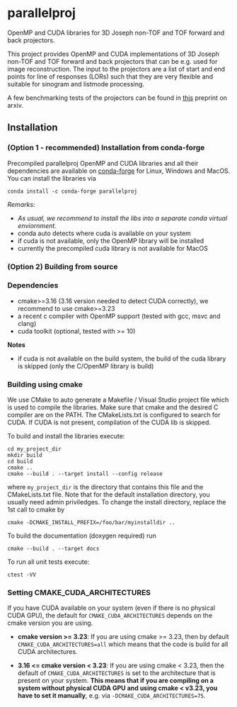 # parallelproj

OpenMP and CUDA libraries for 3D Joseph non-TOF and TOF forward and back projectors.

This project provides OpenMP and CUDA implementations of 3D Joseph non-TOF and TOF forward and back projectors that can be e.g. used for image reconstruction. The input to the projectors are a list of start and end points for line of responses (LORs) such that they are very flexible and suitable for sinogram and listmode processing.

A few benchmarking tests of the projectors can be found in [this](https://arxiv.org/abs/2212.12519) preprint on arxiv.

## Installation

### (Option 1 - recommended) Installation from conda-forge

Precompiled parallelproj OpenMP and CUDA libraries and all their dependencies are available on [conda-forge](https://github.com/conda-forge/parallelproj-feedstock)
for Linux, Windows and MacOS. You can install the libraries via

```
conda install -c conda-forge parallelproj
```

_Remarks_:

- _As usual, we recommend to install the libs into a separate conda virtual enviornment._
- conda auto detects where cuda is available on your system
- if cuda is not available, only the OpenMP library will be installed
- currently the precompiled cuda library is not available for MacOS

### (Option 2) Building from source

### Dependencies

- cmake>=3.16 (3.16 version needed to detect CUDA correctly), we recommend to use cmake>=3.23
- a recent c compiler with OpenMP support (tested with gcc, msvc and clang)
- cuda toolkit (optional, tested with >= 10)

**Notes**

- if cuda is not available on the build system, the build of the cuda library is skipped (only the C/OpenMP library is build)

### Building using cmake

We use CMake to auto generate a Makefile / Visual Studio project file which is used to compile the libraries. Make sure that cmake and the desired C compiler are on the PATH. The CMakeLists.txt is configured to search for CUDA. If CUDA is not present, compilation of the CUDA lib is skipped.

To build and install the libraries execute:

```
cd my_project_dir
mkdir build
cd build
cmake ..
cmake --build . --target install --config release
```

where `my_project_dir` is the directory that contains this file and the CMakeLists.txt file.
Note that for the default installation directory, you usually need admin priviledges.
To change the install directory, replace the 1st call to cmake by

```
cmake -DCMAKE_INSTALL_PREFIX=/foo/bar/myinstalldir ..
```

To build the documentation (doxygen required) run

```
cmake --build . --target docs
```

To run all unit tests execute:

```
ctest -VV
```


### Setting CMAKE_CUDA_ARCHITECTURES

If you have CUDA available on your system (even if there is no physical CUDA GPU),
the default for `CMAKE_CUDA_ARCHITECTURES` depends on the cmake version you are using.

- **cmake version >= 3.23**: If you are using cmake >= 3.23, then by default `CMAKE_CUDA_ARCHITECTURES=all` which means that the code is build
  for all CUDA architectures.

- **3.16 <= cmake version < 3.23**: If you are using cmake < 3.23, then the default of `CMAKE_CUDA_ARCHITECTURES` is set to the architecture that is present on your system. **This means that if you are compiling on a system without physical CUDA GPU and using cmake < v3.23, you have to set it manually**, e.g. via `-DCMAKE_CUDA_ARCHITECTURES=75`.

